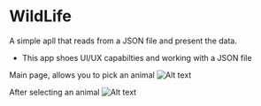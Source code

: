 # WildLife

A simple apll that reads from a JSON file and present the data.
* This app shoes UI/UX capabilties and working with a JSON file 

Main page, allows you to pick an animal 
![Alt text](https://drive.google.com/uc?export=view&id=1y7lnkLWHjTLr8_ssHwf_Wbv37awdkg69 "Main Page")


After selecting an animal
![Alt text](https://drive.google.com/uc?export=view&id=1iKwJqKGLb6C_dPhi5ogEAe54Ar8O "After selecting an animal")
